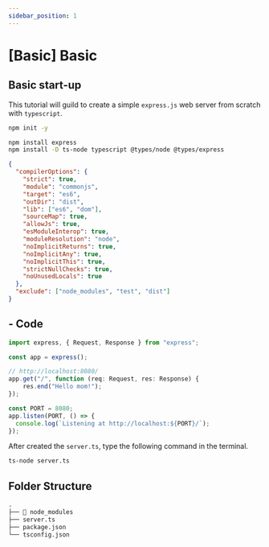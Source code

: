 ```yaml
---
sidebar_position: 1
---
```


# [Basic] Basic 

## Basic start-up
This tutorial will guild to create a simple `express.js` web server from scratch with `typescript`.

```bash title="Terminal"
npm init -y

npm install express
npm install -D ts-node typescript @types/node @types/express
```

```json title="tsconfig.json"
{
  "compilerOptions": {
    "strict": true,
    "module": "commonjs",
    "target": "es6",
    "outDir": "dist",
    "lib": ["es6", "dom"],
    "sourceMap": true,
    "allowJs": true,
    "esModuleInterop": true,
    "moduleResolution": "node",
    "noImplicitReturns": true,
    "noImplicitAny": true,
    "noImplicitThis": true,
    "strictNullChecks": true,
    "noUnusedLocals": true
  },
  "exclude": ["node_modules", "test", "dist"]
}
```

## - Code

```ts title="server.ts"
import express, { Request, Response } from "express";

const app = express();

// http://localhost:8080/
app.get("/", function (req: Request, res: Response) {
    res.end("Hello mom!");
});

const PORT = 8080;
app.listen(PORT, () => {
  console.log(`Listening at http://localhost:${PORT}/`);
});
```

After created the `server.ts`, type the following command in the terminal.  
```bash title="Terminal"
ts-node server.ts
```

## Folder Structure
```md
.
├── 📂 node_modules
├── server.ts
├── package.json
└── tsconfig.json
```